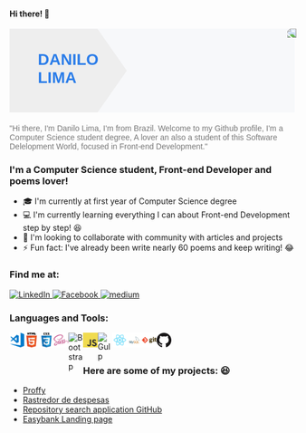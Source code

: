 #### Hi there! :wave:


<style>
#header{
    background-color: #F7F8FA;
    display:grid;
    grid-template-columns: repeat(2,1fr)
}

#header img{
    width: 300px;
    transform: rotatey(180deg);
    animation: animaimg 1s ease-in-out forwards;
    animation-delay: 1s;
    opacity: 0;
}

#header div{
    display:flex;
    justify-content:center;
    flex-direction:column;
    padding: 0 50px;
    background-color: #eee;
    clip-path: polygon(0% 0%, 75% 0%, 100% 50%, 75% 100%, 0% 100%);
    font-family:sans-serif;
}


#header div h1{

     color: #2B7DE9;
     animation: animatext 1s ease-in-out forwards;
     opacity: 0;

}

#header div p{

    margin-top: -20px;
    color: #777;
       animation: animatextsub .5s ease-in-out forwards;
       animation-delay: 2s;
       opacity: 0; 

}

#textintroducing{
    margin: 20px 0;
    font-family: sans-serif;
    color: #777;
}


@keyframes animatext{
    0%{transform: translatey(10px);opacity: 0}
    100%{transform: translatey(0);opacity: 1}
}

@keyframes animatextsub{
    0%{transform: translatex(20px);opacity: 0}
    100%{transform: translatex(0);opacity: 1}
}


@keyframes animaimg{
    0%{transform: rotatey(180deg);opacity: 0}
    100%{transform: rotatey(180deg);opacity: 1;}
}




</style>

<div id="header">
<div>
    <h1>DANILO LIMA</h1>
    <p>Front-end Developer</p>
</div>
<img  id="imagheader" src="https://media-exp1.licdn.com/dms/image/C4E22AQFQQoUEs9ZnNg/feedshare-shrink_800/0?e=1600300800&v=beta&t=NQCoBZN2-dsAZ8JYOJtDIsUUHEpwNqW_QYXXR6AIZzg">
</div>

<p id="textintroducing">"Hi there, I'm Danilo Lima, I'm from Brazil. Welcome to my Github profile, I'm a Computer Science student degree, A lover an also a student of this Software Delelopment World, focused in Front-end Development."
</p>

### I'm a Computer Science student, Front-end Developer and poems lover!

- :mortar_board: I'm currently at first year of Computer Science degree
- :computer: I'm currently learning everything I can about Front-end Development step by step! :laughing:
- :open_hands: I'm looking to collaborate with community with 
articles and projects
- :zap: Fun fact: I've already been write nearly 60 poems and keep writing! :joy:


### Find me at:

<a href="https://www.linkedin.com/in/danilolma/" rel="nofollow">
	<img src="https://camo.githubusercontent.com/0271c9f903c82d91b19ebd8458901d7c61ce1528/68747470733a2f2f696d672e736869656c64732e696f2f62616467652f4c696e6b6564496e2d2532333030373742352e7376673f267374796c653d666c61742d737175617265266c6f676f3d6c696e6b6564696e266c6f676f436f6c6f723d7768697465" alt="LinkedIn" data-canonical-src="https://img.shields.io/badge/LinkedIn-%230077B5.svg?&amp;style=flat-square&amp;logo=linkedin&amp;logoColor=white" style="max-width:100%;">
</a>
<a href="https://www.facebook.com/danilolimc" rel="nofollow">
	<img src="https://camo.githubusercontent.com/20b7a157916442df230fade0413393517ad1c290/68747470733a2f2f696d672e736869656c64732e696f2f62616467652f46616365626f6f6b2d2532333138373746322e7376673f267374796c653d666c61742d737175617265266c6f676f3d66616365626f6f6b266c6f676f436f6c6f723d7768697465" alt="Facebook" data-canonical-src="https://img.shields.io/badge/Facebook-%231877F2.svg?&amp;style=flat-square&amp;logo=facebook&amp;logoColor=white" style="max-width:100%;">
</a>


<a href="https://medium.com/@limadanilo06" rel="nofollow">
	<img src="https://camo.githubusercontent.com/5b133451a151a26231268741caa939ddd33d1e24/68747470733a2f2f696d672e736869656c64732e696f2f62616467652f6d656469756d2d626c61636b3f267374796c653d666c61742d737175617265266c6f676f3d6d656469756d266c6f676f436f6c6f723d7768697465" alt="medium" data-canonical-src="https://img.shields.io/badge/medium-black?&amp;style=flat-square&amp;logo=medium&amp;logoColor=white" style="max-width:100%;">
</a>

<br />


### Languages and Tools:

<img align="left" alt="Visual Studio Code" width="26px" src="https://raw.githubusercontent.com/github/explore/80688e429a7d4ef2fca1e82350fe8e3517d3494d/topics/visual-studio-code/visual-studio-code.png" />
<img align="left" alt="HTML5" width="26px" src="https://raw.githubusercontent.com/github/explore/80688e429a7d4ef2fca1e82350fe8e3517d3494d/topics/html/html.png" />
<img align="left" alt="CSS3" width="26px" src="https://raw.githubusercontent.com/github/explore/80688e429a7d4ef2fca1e82350fe8e3517d3494d/topics/css/css.png" />
<img align="left" alt="Sass" width="26px" src="https://raw.githubusercontent.com/github/explore/80688e429a7d4ef2fca1e82350fe8e3517d3494d/topics/sass/sass.png" />
<img align="left" alt="Bootstrap" width="26px" src="https://cdn.iconscout.com/icon/free/png-256/bootstrap-7-1175254.png" />
<img align="left" alt="JavaScript" width="26px" src="https://raw.githubusercontent.com/github/explore/80688e429a7d4ef2fca1e82350fe8e3517d3494d/topics/javascript/javascript.png" />
<img align="left" alt="Gulp" width="26px" src="https://miro.medium.com/max/1200/1*IGn5E-1wp5mQ2DHoevVCFA.png" />
<img align="left" alt="React" width="26px" src="https://raw.githubusercontent.com/github/explore/80688e429a7d4ef2fca1e82350fe8e3517d3494d/topics/react/react.png" />
<img align="left" alt="MySQL" width="26px" src="https://raw.githubusercontent.com/github/explore/80688e429a7d4ef2fca1e82350fe8e3517d3494d/topics/mysql/mysql.png" />
<img align="left" alt="Git" width="26px" src="https://raw.githubusercontent.com/github/explore/80688e429a7d4ef2fca1e82350fe8e3517d3494d/topics/git/git.png" />
<img align="left" alt="GitHub" width="26px" src="https://raw.githubusercontent.com/github/explore/78df643247d429f6cc873026c0622819ad797942/topics/github/github.png" />

<br />
<br />

### Here are some of my projects: :laughing:

- [Proffy](https://github.com/DaniloLima122/Proffy)
- [Rastredor de despesas](https://github.com/DaniloLima122/rastreador-de-despesas)
- [Repository search application GitHub](https://github.com/DaniloLima122/repos-github-ReactJS)
- [Easybank Landing page](https://github.com/DaniloLima122/easybank-landingpage)

<br />
<br />
